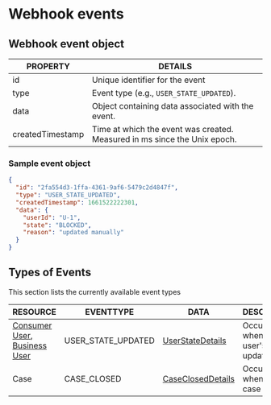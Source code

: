 # Webhook events

## Webhook event object

| PROPERTY         | DETAILS                                                                   |
| ---------------- | ------------------------------------------------------------------------- |
| id               | Unique identifier for the event                                           |
| type             | Event type (e.g., `USER_STATE_UPDATED`).                                  |
| data             | Object containing data associated with the event.                         |
| createdTimestamp | Time at which the event was created. Measured in ms since the Unix epoch. |

### Sample event object

```json
{
  "id": "2fa554d3-1ffa-4361-9af6-5479c2d4847f",
  "type": "USER_STATE_UPDATED",
  "createdTimestamp": 1661522222301,
  "data": {
    "userId": "U-1",
    "state": "BLOCKED",
    "reason": "updated manually"
  }
}
```

## Types of Events

This section lists the currently available event types

| RESOURCE                                                                                                                                                                 | EVENTTYPE          | DATA                                                                                                 | DESCRIPTION                               |
| ------------------------------------------------------------------------------------------------------------------------------------------------------------------------ | ------------------ | ---------------------------------------------------------------------------------------------------- | ----------------------------------------- |
| [Consumer User](https://docs.flagright.com/docs/flagright-api/55fc43dfa5972-user), [Business User](https://docs.flagright.com/docs/flagright-api/e6c30c54acc8d-business) | USER_STATE_UPDATED | [UserStateDetails](https://docs.flagright.com/docs/flagright-api/6449d29f75b92-user-state-details)   | Occurs whenever a user's state is updated |
| Case                                                                                                                                                                     | CASE_CLOSED        | [CaseClosedDetails](https://docs.flagright.com/docs/flagright-api/33c1ef3ffbde8-case-closed-details) | Occurs whenever a case is closed          |
